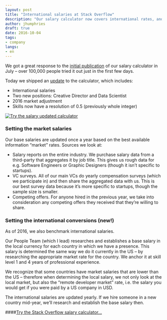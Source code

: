 ```yaml
---
layout: post
title: "International salaries at Stack Overflow"
description: "Our salary calculator now covers international rates, and a couple of new roles."
author: jhumphries
draft: true
date: 2016-10-04
tags: 
- company
langs:
- en
---
```


We got a great response to the [initial publication](//blog.stackoverflow.com/2016/07/salary-transparency/) of our salary calculator in July – over 100,000 people tried it out just in the first few days.

Today we shipped an [update](https://stackoverflow.com/company/salary) to the calculator, which includes:

- International salaries
- Two new positions: Creative Director and Data Scientist
- 2016 market adjustment
- Skills now have a resolution of 0.5 (previously whole integer)

[![Try the salary updated calculator](https://i.stack.imgur.com/JrueQ.png)](https://stackoverflow.com/company/salary)

### Setting the market salaries

Our base salaries are updated once a year based on the best available information “market” rates. Sources we look at:

- Salary reports on the entire industry. We purchase salary data from a third-party that aggregates it by job title. This gives us rough data for e.g. Software Engineers or Graphic Designers (though it isn’t specific to startups).
- VC surveys. All of our main VCs do yearly compensation surveys (which we participate in) and then share the aggregated data with us. This is our best survey data because it’s more specific to startups, though the sample size is smaller.
- Competing offers. For anyone hired in the previous year, we take into consideration any competing offers they received that they’re willing to share.

### Setting the international conversions (new!) 

As of 2016, we also benchmark international salaries.

Our People Team (which I lead) researches and establishes a base salary in the local currency for each country in which we have a presence. This salary is determined the same way we do it currently in the US – by researching the appropriate market rate for the country. We anchor it at skill level 1 and 4 years of professional experience.

We recognize that some countries have market salaries that are lower than the US – therefore when determining the local salary, we not only look at the local market, but also the “remote developer market” rate, i.e. the salary you would get if you were paid by a US company in USD.

The international salaries are updated yearly. If we hire someone in a new country mid-year, we’ll research and establish the base salary then.

####[Try the Stack Overflow salary calculator...](https://stackoverflow.com/company/salary)
